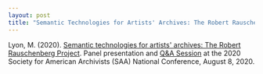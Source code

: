 ```yaml
---
layout: post
title: "Semantic Technologies for Artists' Archives: The Robert Rauschenberg Project"
---
```

Lyon, M. (2020).  [Semantic technologies for artists' archives: The Robert Rauschenberg Project](https://archives2020.sched.com/event/dNmK/s15-digital-access-and-preservation-in-artists-archives-challenges-strategies-and-solutions). Panel presentation and [Q&A Session](https://archives2020.sched.com/event/dwsx/qa-session-for-s15-digital-access-and-preservation-in-artists-archives-challenges-strategies-and-solutions) at the 2020 Society for American Archivists (SAA) National Conference, August 8, 2020. 
